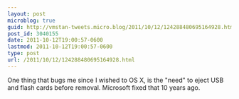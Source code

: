 ```yaml
---
layout: post
microblog: true
guid: http://vmstan-tweets.micro.blog/2011/10/12/124288480695164928.html
post_id: 3040155
date: 2011-10-12T19:00:57-0600
lastmod: 2011-10-12T19:00:57-0600
type: post
url: /2011/10/12/124288480695164928.html
---
```

One thing that bugs me since I wished to OS X, is the "need" to eject USB and flash cards before removal. Microsoft fixed that 10 years ago.
